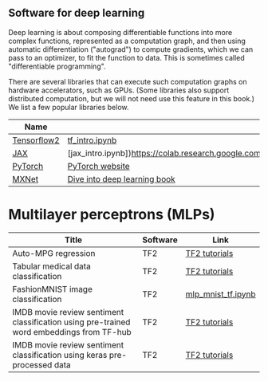 ## Software for deep learning <a class="anchor" id="DL"></a>


Deep learning is about composing differentiable functions into more complex functions, represented as a computation graph, and then using automatic differentiation ("autograd") to compute gradients, which we can pass to an optimizer, to fit the function to data. This is sometimes called "differentiable programming".

There are several libraries that can execute such computation graphs on hardware accelerators, such as GPUs. (Some libraries also support distributed computation, but we will not need use this feature in this book.) We list a few popular libraries below.

|Name|More info|
|----|----|
|[Tensorflow2](http://www.tensorflow.org)|[tf_intro.ipynb](https://colab.research.google.com/github/probml/pyprobml/blob/master/book1/intro/tf_intro.ipynb)
|[JAX](http://github.com/google/jax)|[jax_intro.ipynb])https://colab.research.google.com/github/probml/pyprobml/blob/master/notebooks/intro/jax.ipynb)
|[PyTorch](http://pytorch.org)|[PyTorch website](https://pytorch.org/tutorials)
|[MXNet](https://mxnet.apache.org)|[Dive into deep learning book](http://www.d2l.ai)


# Multilayer perceptrons (MLPs)

|Title|Software|Link|
|-----------|----|----|
|Auto-MPG regression|TF2|[TF2 tutorials](https://www.tensorflow.org/tutorials/keras/regression)
|Tabular medical data classification|TF2|[TF2 tutorials](https://www.tensorflow.org/tutorials/structured_data/feature_columns)
|FashionMNIST image classification|TF2|[mlp_mnist_tf.ipynb](mlp_mnist_tf.ipynb)
|IMDB movie review sentiment classification using pre-trained word embeddings from TF-hub|TF2|[TF2 tutorials](https://www.tensorflow.org/tutorials/keras/text_classification_with_hub)
|IMDB movie review sentiment classification using keras pre-processed data|TF2|[TF2 tutorials](https://www.tensorflow.org/tutorials/keras/text_classification)

